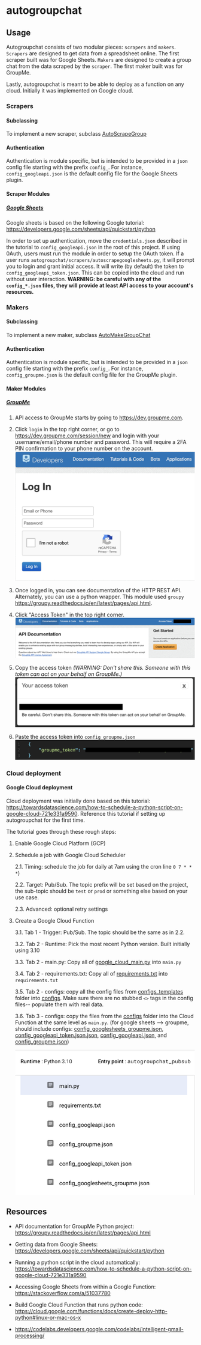 # autogroupchat

## Usage

Autogroupchat consists of two modular pieces: `scrapers` and `makers`. `Scrapers` are designed to get data from a spreadsheet online. The first scraper built was for Google Sheets. `Makers` are designed to create a group chat from the data scraped by the `scraper`. The first maker built was for GroupMe.

Lastly, autogroupchat is meant to be able to deploy as a function on any cloud. Initially it was implemented on Google cloud.

### Scrapers

#### Subclassing

To implement a new scraper, subclass [AutoScrapeGroup](/autogroupchat/scrapers/autoscrapegroup.py)

#### Authentication

Authentication is module specific, but is intended to be provided in a `json` config file starting with the prefix `config_`. For instance, `config_googleapi.json` is the default config file for the Google Sheets plugin.

#### Scraper Modules

##### [Google Sheets](/autogroupchat/scrapers/autoscrapegooglesheets.py)

Google sheets is based on the following Google tutorial: https://developers.google.com/sheets/api/quickstart/python

In order to set up authentication, move the `credentials.json` described in the tutorial to `config_googleapi.json` in the root of this project. If using 0Auth, users must run the module in order to setup the 0Auth token. If a user runs `autogroupchat/scrapers/autoscrapegooglesheets.py`, it will prompt you to login and grant initial access. It will write (by default) the token to `config_googleapi_token.json`. This can be copied into the cloud and run without user interaction. **WARNING: be careful with any of the `config_*.json` files, they will provide at least API access to your account's resources.**

### Makers

#### Subclassing

To implement a new maker, subclass [AutoMakeGroupChat](/autogroupchat/makers/automakegroupchat.py)

#### Authentication

Authentication is module specific, but is intended to be provided in a `json` config file starting with the prefix `config_`. For instance, `config_groupme.json` is the default config file for the GroupMe plugin.

#### Maker Modules

##### [GroupMe](/autogroupchat/makers/automakegroupme.py)

1. API access to GroupMe starts by going to https://dev.groupme.com.

2. Click `login` in the top right corner, or go to https://dev.groupme.com/session/new and login with your username/email/phone number and password. This will require a 2FA PIN confirmation to your phone number on the account.
![Login Screen!](/assets/images/groupme/groupme_login.png)



3. Once logged in, you can see documentation of the HTTP REST API. Alternately, you can use a python wrapper. This module used `groupy` https://groupy.readthedocs.io/en/latest/pages/api.html.

4. Click "Access Token" in the top right corner.
![Home](/assets/images/groupme/groupme_logged_in.png)

5. Copy the access token *(WARNING: Don't share this. Someone with this token can act on your behalf on GroupMe.)*
![Access Token](/assets/images/groupme/groupme_access_token.png)

6. Paste the access token into `config_groupme.json`
![Config File](/assets/images/groupme/groupme_config_file.png)

### Cloud deployment

#### Google Cloud deployment

Cloud deployment was initially done based on this tutorial: https://towardsdatascience.com/how-to-schedule-a-python-script-on-google-cloud-721e331a9590. Reference this tutorial if setting up autogroupchat for the first time.

The tutorial goes through these rough steps:
1. Enable Google Cloud Platform (GCP)
2. Schedule a job with Google Cloud Scheduler

    2.1. Timing: schedule the job for daily at 7am using the cron line `0 7 * * *`)
    
    2.2. Target: Pub/Sub. The topic prefix will be set based on the project, the sub-topic should be `test` or `prod` or something else based on your use case.
    
    2.3. Advanced: optional retry settings

3. Create a Google Cloud Function
    
    3.1. Tab 1 - Trigger: Pub/Sub. The topic should be the same as in 2.2.
    
    3.2. Tab 2 - Runtime: Pick the most recent Python version. Built initially using 3.10
    
    3.3. Tab 2 - main.py: Copy all of [google_cloud_main.py](/google_cloud_main.py) into `main.py`
    
    3.4. Tab 2 - requirements.txt: Copy all of [requirements.txt](/requirements.txt) into `requirements.txt`
    
    3.5. Tab 2 - configs: copy all the config files from [configs_templates](/configs_templates) folder into [configs](/configs). Make sure there are no stubbed `<>` tags in the config files-- populate them with real data.
    
    3.6. Tab 3 - configs: copy the files from the [configs](/configs) folder into the Cloud Function at the same level as `main.py`. (for google sheets --> groupme, should include configs: [config_googlesheets_groupme.json](/config_googlesheets_groupme.json), [config_googleapi_token.json.json](/config_googleapi_token.json.json), [config_googleapi.json](config_googleapi.json), and [config_groupme.json](config_groupme.json))

    ![Google Cloud Function source](/assets/images/google/google_cloud_function_source.png)

## Resources

 * API documentation for GroupMe Python project: https://groupy.readthedocs.io/en/latest/pages/api.html
 * Getting data from Google Sheets: https://developers.google.com/sheets/api/quickstart/python
 * Running a python script in the cloud automatically: https://towardsdatascience.com/how-to-schedule-a-python-script-on-google-cloud-721e331a9590
 * Accessing Google Sheets from within a Google Function: https://stackoverflow.com/a/51037780

 * Build Google Cloud Function that runs python code: https://cloud.google.com/functions/docs/create-deploy-http-python#linux-or-mac-os-x
 * https://codelabs.developers.google.com/codelabs/intelligent-gmail-processing/

